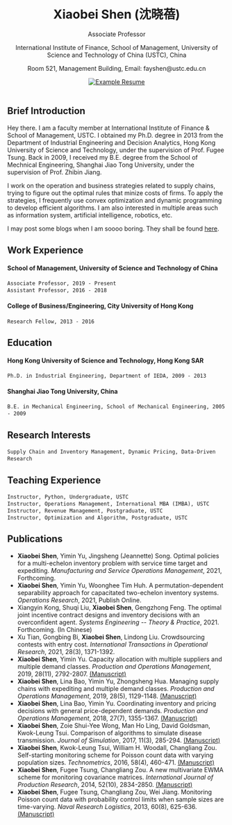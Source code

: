 <h1 align="center">
  <a href="https://raw.githubusercontent.com/fay-x-shen/MyResume/master/picme.jpg" title="Image_Me">
    <img{https://raw.githubusercontent.com/fay-x-shen/MyResume/master/picme.jpg} alt="Me" src="https://raw.githubusercontent.com/fay-x-shen/MyResume/master/picme.jpg" width="280px" height="280px" />
  </a>
  <br />
  Xiaobei Shen (沈晓蓓) 
</h1>

<p align="center">
  Associate Professor  
</p>

<p align="center">
  International Institute of Finance, School of Management, University of Science and Technology of China (USTC), China
 </p>
 
 <p align="center">
  Room 521, Management Building, Email: fayshen@ustc.edu.cn
 </p>

<div align="center">
  <a href="https://github.com/fay-x-shen/MyResume/raw/master/CV_XiaobeiShen.pdf">
    <img alt="Example Resume" src="https://img.shields.io/badge/Resume_Download-pdf-green.svg" />
  </a>
</div>

<br />

## Brief Introduction

Hey there. I am a faculty member at International Institute of Finance & School of Management, USTC. I obtained my Ph.D. degree in 2013 from the Department of Industrial Engineering and Decision Analytics, Hong Kong University of Science and Technology, under the supervision of Prof. Fugee Tsung. Back in 2009, I received my B.E. degree from the School of Mechnical Engineering, Shanghai Jiao Tong University, under the supervision of Prof. Zhibin Jiang. 

I work on the operation and business strategies related to supply chains, trying to figure out the optimal rules that minize costs of firms. To apply the strategies, I frequently use convex optimization and dynamic programming to develop efficient algorithms. I am also interested in multiple areas such as information system, artificial intelligence, robotics, etc. 

I may post some blogs when I am soooo boring. They shall be found [here](/blogs/Readme.md).


## Work Experience

#### School of Management, University of Science and Technology of China
    Associate Professor, 2019 - Present
    Assistant Professor, 2016 - 2018

#### College of Business/Engineering, City University of Hong Kong 
    Research Fellow, 2013 - 2016
    

## Education

#### Hong Kong University of Science and Technology, Hong Kong SAR
    Ph.D. in Industrial Engineering, Department of IEDA, 2009 - 2013
    
#### Shanghai Jiao Tong University, China
    B.E. in Mechanical Engineering, School of Mechanical Engineering, 2005 - 2009


## Research Interests
    Supply Chain and Inventory Management, Dynamic Pricing, Data-Driven Research


## Teaching Experience
    Instructor, Python, Undergraduate, USTC
    Instructor, Operations Management, International MBA (IMBA), USTC
    Instructor, Revenue Management, Postgraduate, USTC
    Instructor, Optimization and Algorithm, Postgraduate, USTC


## Publications
* **Xiaobei Shen**, Yimin Yu, Jingsheng (Jeannette) Song. Optimal policies for a multi-echelon inventory problem with service time target and expediting. *Manufacturing and Service Operations Management*, 2021, Forthcoming.
* **Xiaobei Shen**, Yimin Yu, Woonghee Tim Huh. A permutation-dependent separability approach for capacitated two-echelon inventory systems. *Operations Research*, 2021, Publish Online.
* Xiangyin Kong, Shuqi Liu, **Xiaobei Shen**, Gengzhong Feng. The optimal joint incentive contract designs and inventory decisions with an overconfident agent. *Systems Engineering -- Theory & Practice*, 2021. Forthcoming. (In Chinese)
* Xu Tian, Gongbing Bi, **Xiaobei Shen**, Lindong Liu. Crowdsourcing contests with entry cost. *International Transactions in Operational Research*, 2021, 28(3), 1371-1392. 
* **Xiaobei Shen**, Yimin Yu. Capacity allocation with multiple suppliers and multiple demand classes. *Production and Operations Management*, 2019, 28(11), 2792-2807. [(Manuscript)](https://fay-x-shen.github.io/MyResume/papers/POM-2019-2.pdf)
* **Xiaobei Shen**, Lina Bao, Yimin Yu, Zhongsheng Hua. Managing supply chains with expediting and multiple demand classes. *Production and Operations Management*, 2019, 28(5), 1129-1148. [(Manuscript)](https://fay-x-shen.github.io/MyResume/papers/POM-2019-1.pdf)
* **Xiaobei Shen**, Lina Bao, Yimin Yu. Coordinating inventory and pricing decisions with general price-dependent demands. *Production and Operations Management*, 2018, 27(7), 1355-1367. [(Manuscript)](https://fay-x-shen.github.io/MyResume/papers/POM-2018.pdf)
* **Xiaobei Shen**, Zoie Shui-Yee Wong, Man Ho Ling, David Goldsman, Kwok-Leung Tsui. Comparison of algorithms to simulate disease transmission. *Journal of Simulation*, 2017, 11(3), 285-294. [(Manuscript)](https://fay-x-shen.github.io/MyResume/papers/JSim-2016.pdf)
* **Xiaobei Shen**, Kwok-Leung Tsui, William H. Woodall, Changliang Zou. Self-starting monitoring scheme for Poisson count data with varying population sizes. *Technometrics*, 2016, 58(4), 460-471. [(Manuscript)](https://fay-x-shen.github.io/MyResume/papers/Tech-2016.pdf)
* **Xiaobei Shen**, Fugee Tsung, Changliang Zou. A new multivariate EWMA scheme for monitoring covariance matrices. *International Journal of Production Research*, 2014, 52(10), 2834-2850. [(Manuscript)](https://fay-x-shen.github.io/MyResume/papers/IJPR-2014.pdf)
* **Xiaobei Shen**, Fugee Tsung, Changliang Zou, Wei Jiang. Monitoring Poisson count data with probability control limits when sample sizes are time-varying. *Naval Research Logistics*, 2013, 60(8), 625-636. [(Manuscript)](https://fay-x-shen.github.io/MyResume/papers/NRL-2013.pdf)


